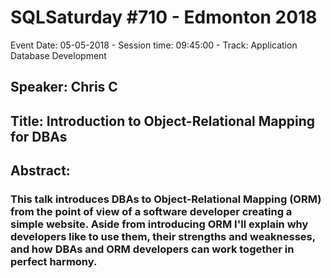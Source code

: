 # SQLSaturday #710 - Edmonton 2018
Event Date: 05-05-2018 - Session time: 09:45:00 - Track: Application  Database Development
## Speaker: Chris C
## Title: Introduction to Object-Relational Mapping for DBAs
## Abstract:
### This talk introduces DBAs to Object-Relational Mapping (ORM) from the point of view of a software developer creating a simple website.  Aside from introducing ORM I'll explain why developers like to use them, their strengths and weaknesses, and how DBAs and ORM developers can work together in perfect harmony.
